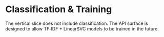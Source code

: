 # Classification & Training

The vertical slice does not include classification.  The API surface is designed to allow TF‑IDF + LinearSVC models to be trained in the future.

